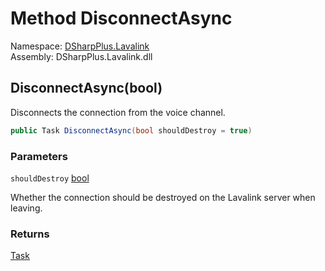# Method DisconnectAsync

Namespace: [DSharpPlus.Lavalink](DSharpPlus.Lavalink.md)  
Assembly: DSharpPlus.Lavalink.dll

## <a id="DSharpPlus_Lavalink_LavalinkGuildConnection_DisconnectAsync_System_Boolean_"></a>DisconnectAsync\(bool\)

Disconnects the connection from the voice channel.

```csharp
public Task DisconnectAsync(bool shouldDestroy = true)
```

### Parameters

`shouldDestroy` [bool](https://learn.microsoft.com/dotnet/api/system.boolean)

Whether the connection should be destroyed on the Lavalink server when leaving.

### Returns

[Task](https://learn.microsoft.com/dotnet/api/system.threading.tasks.task)

